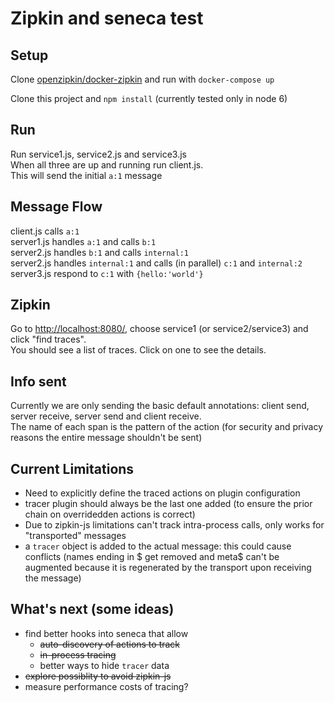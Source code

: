
# Zipkin and seneca test

## Setup

Clone [openzipkin/docker-zipkin](https://github.com/openzipkin/docker-zipkin) and run with `docker-compose up`

Clone this project and `npm install` (currently tested only in node 6)

## Run

Run service1.js, service2.js and service3.js  
When all three are up and running run client.js.  
This will send the initial `a:1` message  

## Message Flow

client.js calls `a:1`  
server1.js handles `a:1` and calls `b:1`  
server2.js handles `b:1` and calls `internal:1`  
server2.js handles `internal:1` and calls (in parallel) `c:1` and `internal:2`  
server3.js respond to `c:1` with `{hello:'world'}`  

## Zipkin

Go to [http://localhost:8080/](http://localhost:8080/), choose service1 (or service2/service3) and click "find traces".  
You should see a list of traces. Click on one to see the details.  

## Info sent

Currently we are only sending the basic default annotations: client send, server receive, server send and client receive.  
The name of each span is the pattern of the action (for security and privacy reasons the entire message shouldn't be sent)  

## Current Limitations

- Need to explicitly define the traced actions on plugin configuration
- tracer plugin should always be the last one added (to ensure the prior chain on overridedden actions is correct)
- Due to zipkin-js limitations can't track intra-process calls, only works for "transported" messages
- a `tracer` object is added to the actual message: this could cause conflicts (names ending in $ get removed and meta$ can't be augmented because it is regenerated by the transport upon receiving the message)

## What's next (some ideas)

- find better hooks into seneca that allow
  - ~~auto-discovery of actions to track~~
  - ~~in-process tracing~~
  - better ways to hide `tracer` data
- ~~explore possiblity to avoid zipkin-js~~
- measure performance costs of tracing?
